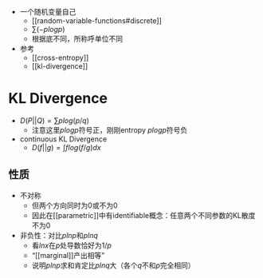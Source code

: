 - 一个随机变量自己
  - [[random-variable-functions#discrete]]
  - $\sum (-plogp)$
  - 根据底不同，所称呼单位不同
- 参考
  - [[cross-entropy]]
  - [[kl-divergence]]
# KL Divergence
- $D(P||Q)=\sum p log (p/q)$
  - 注意这里$plogp$符号正，刚刚entropy $plogp$符号负
- continuous KL Divergence
  - $D(f||g)=\int f log (f/g)dx$
## 性质
- 不对称
  - 但两个方向同时为0或不为0
  - 因此在[[parametric]]中有identifiable概念：任意两个不同参数的KL散度不为0
- 非负性：对比$plnp$和$plnq$
    - 看$lnx$在$p$处导数恰好为$1/p$
    - “[[marginal]]产出相等”
    - 说明$plnp$求和肯定比$plnq$大（各个$q$不和$p$完全相同）